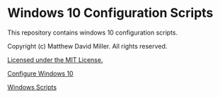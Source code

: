 # Windows 10 Configuration Scripts
This repository contains windows 10 configuration scripts.

Copyright (c) Matthew David Miller. All rights reserved.

[Licensed under the MIT License.](LICENSE)

[Configure Windows 10](windows_scripts/configure_windows_10.ps1)

[Windows Scripts](windows_scripts/windows_scripts.ps1)
